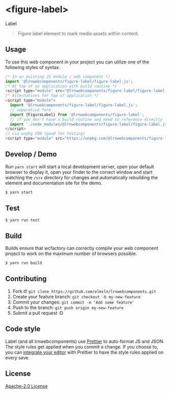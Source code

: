 # &lt;figure-label&gt;

Label
> Figure label element to mark media assets within content.

## Usage
To use this web component in your project you can utilize one of the following styles of syntax.

```js
/* In an existing JS module / web component */
import '@lrnwebcomponents/figure-label/figure-label.js';
/* At top of an application with build routine */
<script type="module" src="@lrnwebcomponents/figure-label/figure-label.js"></script>
/* Alternatives for top of application */
<script type="module">
  import '@lrnwebcomponents/figure-label/figure-label.js';
  // imperative form
  import {FigureLabel} from '@lrnwebcomponents/figure-label';
  // if you don't have a build routine and need to reference directly
  import './node_modules/@lrnwebcomponents/figure-label/figure-label.js';
</script>
// via unpkg CDN (good for testing)
<script type="module" src="https://unpkg.com/@lrnwebcomponents/figure-label/figure-label.js"></script>
```

## Develop / Demo
Run `yarn start` will start a local development server, open your default browser to display it, open your finder to the correct window and start watching the `/src` directory for changes and automatically rebuilding the element and documentation site for the demo.
```bash
$ yarn start
```

## Test

```bash
$ yarn run test
```

## Build
Builds ensure that wcfactory can correctly compile your web component project to
work on the maximum number of browsers possible.
```bash
$ yarn run build
```

## Contributing

1. Fork it! `git clone https://github.com/elmsln/lrnwebcomponents.git`
2. Create your feature branch: `git checkout -b my-new-feature`
3. Commit your changes: `git commit -m 'Add some feature'`
4. Push to the branch: `git push origin my-new-feature`
5. Submit a pull request :D

## Code style

Label (and all lrnwebcomponents) use [Prettier][prettier] to auto-format JS and JSON.  The style rules get applied when you commit a change.  If you choose to, you can [integrate your editor][prettier-ed] with Prettier to have the style rules applied on every save.

[prettier]: https://github.com/prettier/prettier/
[prettier-ed]: https://github.com/prettier/prettier/#editor-integration
[polyserve]: https://github.com/Polymer/polyserve
[web-component-tester]: https://github.com/Polymer/web-component-tester

## License
[Apache-2.0 License](http://opensource.org/licenses/Apache-2.0)